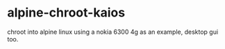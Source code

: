 # alpine-chroot-kaios
chroot into alpine linux using a nokia 6300 4g as an example, desktop gui too.
